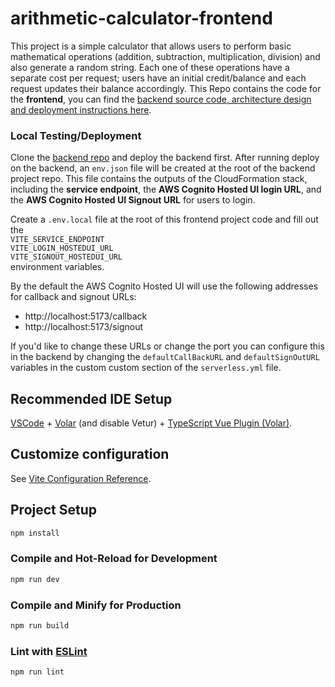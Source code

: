 # arithmetic-calculator-frontend

This project is a simple calculator that allows users to perform basic mathematical operations (addition, subtraction, multiplication, division) and also generate a random string. Each one of these operations have a separate cost per request; users have an initial credit/balance and each request updates their balance accordingly.
This Repo contains the code for the **frontend**, you can find the [backend source code, architecture design and deployment instructions here](https://github.com/miguelalb/arithmetic-calculator-backend).  

### Local Testing/Deployment

Clone the [backend repo](https://github.com/miguelalb/arithmetic-calculator-backend) and deploy the backend first. After running deploy on the backend, an `env.json` file will be created at the root of the backend project repo. This file contains the outputs of the CloudFormation stack, including the **service endpoint**, the **AWS Cognito Hosted UI login URL**, and the **AWS Cognito Hosted UI Signout URL** for users to login.  

Create a `.env.local` file at the root of this frontend project code and fill out the    
`VITE_SERVICE_ENDPOINT`  
`VITE_LOGIN_HOSTEDUI_URL`  
`VITE_SIGNOUT_HOSTEDUI_URL`  
environment variables.

By the default the AWS Cognito Hosted UI will use the following addresses for callback and signout URLs:  
- http://localhost:5173/callback
- http://localhost:5173/signout  

If you'd like to change these URLs or change the port you can configure this in the backend by changing the `defaultCallBackURL` and `defaultSignOutURL` variables in the custom custom section of the `serverless.yml` file.

## Recommended IDE Setup

[VSCode](https://code.visualstudio.com/) + [Volar](https://marketplace.visualstudio.com/items?itemName=Vue.volar) (and disable Vetur) + [TypeScript Vue Plugin (Volar)](https://marketplace.visualstudio.com/items?itemName=Vue.vscode-typescript-vue-plugin).

## Customize configuration

See [Vite Configuration Reference](https://vitejs.dev/config/).

## Project Setup

```sh
npm install
```

### Compile and Hot-Reload for Development

```sh
npm run dev
```

### Compile and Minify for Production

```sh
npm run build
```

### Lint with [ESLint](https://eslint.org/)

```sh
npm run lint
```
